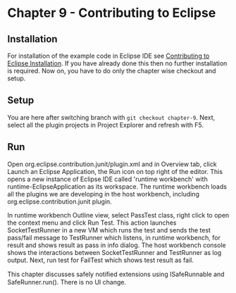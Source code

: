 # Chapter 9 - Contributing to Eclipse 

## Installation

For installation of the example code in Eclipse IDE see <a href="https://www.codetab.org/post/contributing-to-eclipse/">Contributing to Eclipse Installation</a>. If you have already done this then no further installation is required. Now on, you have to do only the chapter wise checkout and setup. 

## Setup

You are here after switching branch with `git checkout chapter-9`. Next, select all the plugin projects in Project Explorer and refresh with F5.

## Run

Open org.eclipse.contribution.junit/plugin.xml and in Overview tab, click Launch an Eclipse Application, the Run icon on top right of the editor. This opens a new instance of Eclipse IDE called 'runtime workbench' with runtime-EclipseApplication as its workspace. The runtime workbench loads all the plugins we are developing in the host workbench, including org.eclipse.contribution.junit plugin.

In runtime workbench Outline view, select PassTest class, right click to open the context menu and click Run Test. This action launches SocketTestRunner in a new VM which runs the test and sends the test pass/fail message to TestRunner which listens, in runtime workbench, for result and shows result as pass in info dialog. The host workbench console shows the interactions between SocketTestRunner and TestRunner as log output. Next, run test for FailTest which shows test result as fail.

This chapter discusses safely notiﬁed extensions using ISafeRunnable and SafeRunner.run(). There is no UI change.


